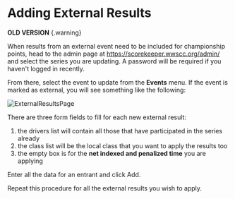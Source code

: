 # Adding External Results

**OLD VERSION** {.warning}

When results from an external event need to be included for championship
points, head to the admin page at https://scorekeeper.wwscc.org/admin/ and
select the series you are updating.  A password will be required if you haven't
logged in recently.

From there, select the event to update from the **Events** menu.  If the event
is marked as external, you will see something like the following:


![ExternalResultsPage](/images/addexternal.png)

There are three form fields to fill for each new external result:

 1. the drivers list will contain all those that have participated in the series already
 2. the class list will be the local class that you want to apply the results too
 3. the empty box is for the **net indexed and penalized time** you are applying

Enter all the data for an entrant and click Add.

Repeat this procedure for all the external results you wish to apply.
